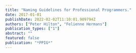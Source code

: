 ```yaml
---
title: "Naming Guidelines for Professional Programmers."
date: 2017-01-01
publishDate: 2022-02-02T11:10:01.909794Z
authors: ["Peter Hilton", "Felienne Hermans"]
publication_types: ["1"]
abstract: ""
featured: false
publication: "*PPIG*"
---
```


